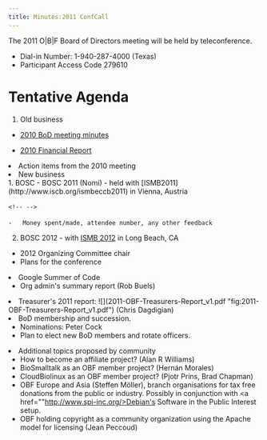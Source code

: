 ```yaml
---
title: Minutes:2011 ConfCall
---
```


The 2011 O|B|F Board of Directors meeting will be held by
teleconference.

-   Dial-in Number: 1-940-287-4000 (Texas)
-   Participant Access Code 279610

Tentative Agenda
================

1.  Old business

-   [ 2010 BoD meeting minutes](Minutes:2010_ConfCall "wikilink")

<!-- -->

-   [ 2010 Financial Report](Minutes:2010_Financial_report "wikilink")

<li>
Action items from the 2010 meeting

</li>
<li>
New business

</li>
1.  BOSC
    -   BOSC 2011 (Nomi) - held with
        [ISMB2011](http://www.iscb.org/ismbeccb2011) in Vienna, Austria

    <!-- -->

    -   Money spent/made, attendee number, any other feedback

2.  BOSC 2012 - with [ISMB 2012](http://www.iscb.org/ismb2012) in Long
    Beach, CA

-   2012 Organizing Committee chair
-   Plans for the conference

</ul>
</li>
<li>
Google Summer of Code

-   Org admin's summary report (Rob Buels)

</li>
<li>
Treasurer's 2011 report:
![](2011-OBF-Treasurers-Report_v1.pdf "fig:2011-OBF-Treasurers-Report_v1.pdf")
(Chris Dagdigian)

</li>
<li>
BoD membership and succession.

-   Nominations: Peter Cock
-   Plan to elect new BoD members and rotate officers.

</li>
<li>
Additional topics proposed by community

-   How to become an affiliate project? (Alan R Williams)
-   BioSmalltalk as an OBF member project? (Hernán Morales)
-   CloudBiolinux as an OBF member project? (Pjotr Prins, Brad Chapman)
-   OBF Europe and Asia (Steffen Möller), branch organisations for tax
    free donations from the public or industry. Possibly in conjunction
    with <a href=""http://www.spi-inc.org/>Debian's Software in the
    Public Interest</a> setup.
-   OBF holding copyright as a community organization using the Apache
    model for licensing (Jean Peccoud)

</li>
</ol>
</ol>

